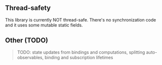 ## Thread-safety

This library is currently NOT thread-safe. There's no synchronization code and it uses some mutable static fields.

## Other (TODO)

> TODO: state updates from bindings and computations, splitting auto-observables, binding and subscription lifetimes

